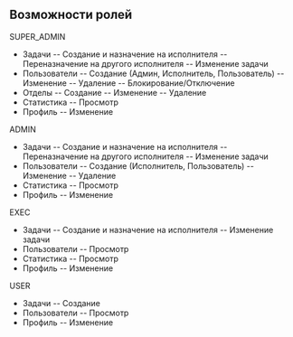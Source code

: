 ## Возможности ролей

SUPER_ADMIN

- Задачи
  -- Создание и назначение на исполнителя
  -- Переназначение на другого исполнителя
  -- Изменение задачи
- Пользователи
  -- Создание (Админ, Исполнитель, Пользователь)
  -- Изменение
  -- Удаление
  -- Блокирование/Отключение
- Отделы
  -- Создание
  -- Изменение
  -- Удаление
- Статистика
  -- Просмотр
- Профиль
  -- Изменение

ADMIN

- Задачи
  -- Создание и назначение на исполнителя
  -- Переназначение на другого исполнителя
  -- Изменение задачи
- Пользователи
  -- Создание (Исполнитель, Пользователь)
  -- Изменение
  -- Удаление
- Статистика
  -- Просмотр
- Профиль
  -- Изменение

EXEC

- Задачи
  -- Создание и назначение на исполнителя
  -- Изменение задачи
- Пользователи
  -- Просмотр
- Статистика
  -- Просмотр
- Профиль
  -- Изменение

USER

- Задачи
  -- Создание
- Пользователи
  -- Просмотр
- Профиль
  -- Изменение

